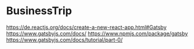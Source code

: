 # BusinessTrip

https://de.reactjs.org/docs/create-a-new-react-app.html#Gatsby
https://www.gatsbyjs.com/docs/
https://www.npmjs.com/package/gatsby
https://www.gatsbyjs.com/docs/tutorial/part-0/
